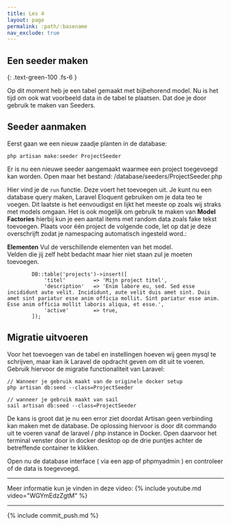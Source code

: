 ```yaml
---
title: Les 4 
layout: page 
permalink: :path/:basename 
nav_exclude: true
---
```


## Een seeder maken
{: .text-green-100 .fs-6 }

Op dit moment heb je een tabel gemaakt met bijbehorend model. Nu is het tijd om ook wat voorbeeld data in de tabel te plaatsen.
Dat doe je door gebruik te maken van Seeders.

## Seeder aanmaken
Eerst gaan we een nieuw zaadje planten in de database:
```shell
php artisan make:seeder ProjectSeeder
```

Er is nu een nieuwe seeder aangemaakt waarmee een project toegevoegd kan worden.
Open maar het bestand: 
/database/seeders/ProjectSeeder.php

Hier vind je de `run` functie. Deze voert het toevoegen uit.
Je kunt nu een database query maken, Laravel Eloquent gebruiken om je data teo te voegen. 
Dit laatste is het eenvoudigst en lijkt het meeste op zoals wij straks met models omgaan.
Het is ook mogelijk om gebruik te maken van **Model Factories** hierbij kun je een aantal items met random data zoals fake tekst toevoegen.
Plaats voor één project de volgende code, let op dat je deze overschrijft zodat je namespacing automatisch ingesteld word.:

**Elementen**
Vul de verschillende elementen van het model.<br>
Velden die jij zelf hebt bedacht maar hier niet staan zul je moeten toevoegen.
```shell
        DB::table('projects')->insert([
            'titel'         => 'Mijn project titel',
            'description'   => 'Enim labore eu, sed. Sed esse incididunt aute velit. Incididunt, aute velit duis amet sint. Duis amet sint pariatur esse anim officia mollit. Sint pariatur esse anim. Esse anim officia mollit laboris aliqua, et esse.',
            'active'        => true,
        ]);
```

## Migratie uitvoeren
Voor het toevoegen van de tabel en instellingen hoeven wij geen mysql te schrijven, maar kan ik Laravel de opdracht geven om dit uit te voeren. 
Gebruik hiervoor de migratie functionaliteit van Laravel:
```shell
// Wanneer je gebruik maakt van de originele docker setup
php artisan db:seed --class=ProjectSeeder
```
```shell
// wanneer je gebruik maakt van sail
sail artisan db:seed --class=ProjectSeeder
```

De kans is groot dat je nu een error ziet doordat Artisan geen verbinding kan maken met de database. De oplossing hiervoor is door dit commando uit te voeren vanaf de laravel / php instance in Docker.
Open daarvoor het terminal venster door in docker desktop op de drie puntjes achter de betreffende container te klikken.

Open nu de database interface ( via een app of phpmyadmin ) en controleer of de data is toegevoegd. 

---
Meer informatie kun je vinden in deze video:
{% include youtube.md video="WGYmEdzZgtM" %}

---

{% include commit_push.md %}


